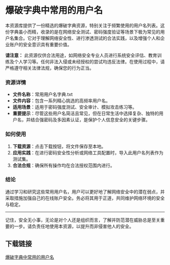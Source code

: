 # 爆破字典中常用的用户名

本资源库提供了一份精选的爆破字典资源，特别关注于频繁使用的用户名列表。这份字典虽小而精，收录的是在网络安全测试、密码强度验证等场景下极为常见的用户名集合。它对于理解网络安全性、进行渗透测试的合法实践，以及增强个人和企业账户的安全意识具有重要价值。

**请注意：**
此资源仅供合法用途，如网络安全专业人员进行系统安全评估、教育训练及个人学习等。任何非法入侵或未经授权的尝试均违反法律。在使用过程中，请严格遵守相关法律法规，确保您的行为正当。

### 资源详情

- **文件名称**：常用用户名字典.txt
- **文件内容**：包含一系列精心挑选的高频率用户名。
- **适用场景**：适用于密码强度测试、安全审计、模拟攻击练习等。
- **重要提示**：尽管这些用户名简洁且常见，但在日常生活中选择复杂、独特的用户名，并结合强密码及多因素认证，是保护个人信息安全的关键步骤。

### 如何使用

1. **下载资源**：点击下载按钮，将文件保存至本地。
2. **应用实践**：在进行密码安全性分析或网络工具配置时，导入此用户名列表作为测试集。
3. **合法合规**：确保所有操作均在合法授权范围内进行。

### 结论

通过学习和研究这些常用用户名，用户可以更好地了解网络安全中的潜在弱点，并采取措施加强自己的在线账户安全。务必将其用于正道，共同维护网络环境的安全与稳定。

---

记住，安全无小事，无论是对个人还是组织而言，了解并防范潜在威胁总是至关重要的一步。请负责任地使用本资源，以提升而非侵害他人的安全。

## 下载链接

[爆破字典中常用的用户名](https://pan.quark.cn/s/f522aa4ec5c0)
